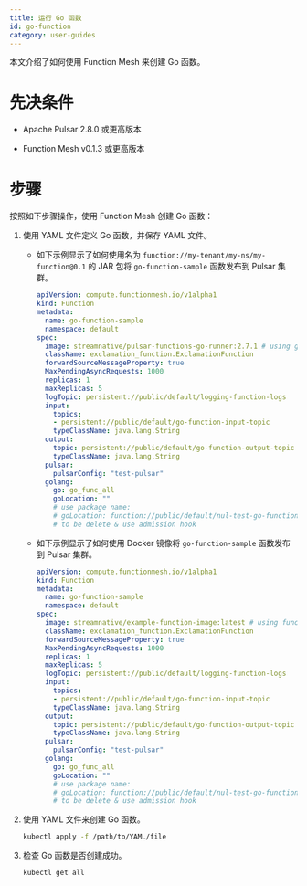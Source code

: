 ```yaml
---
title: 运行 Go 函数
id: go-function
category: user-guides
---
```



本文介绍了如何使用 Function Mesh 来创建 Go 函数。

# 先决条件

- Apache Pulsar 2.8.0 或更高版本

- Function Mesh v0.1.3 或更高版本

# 步骤

按照如下步骤操作，使用 Function Mesh 创建 Go 函数：

1. 使用 YAML 文件定义 Go 函数，并保存 YAML 文件。

   - 如下示例显示了如何使用名为 `function://my-tenant/my-ns/my-function@0.1` 的 JAR 包将 `go-function-sample` 函数发布到 Pulsar 集群。

        ```yaml
        apiVersion: compute.functionmesh.io/v1alpha1
        kind: Function
        metadata:
          name: go-function-sample
          namespace: default
        spec:
          image: streamnative/pulsar-functions-go-runner:2.7.1 # using go function runner
          className: exclamation_function.ExclamationFunction
          forwardSourceMessageProperty: true
          MaxPendingAsyncRequests: 1000
          replicas: 1
          maxReplicas: 5
          logTopic: persistent://public/default/logging-function-logs
          input:
            topics:
            - persistent://public/default/go-function-input-topic
            typeClassName: java.lang.String
          output:
            topic: persistent://public/default/go-function-output-topic
            typeClassName: java.lang.String
          pulsar:
            pulsarConfig: "test-pulsar"
          golang:
            go: go_func_all
            goLocation: ""
            # use package name:
            # goLocation: function://public/default/nul-test-go-function@v1
            # to be delete & use admission hook
        ```

   - 如下示例显示了如何使用 Docker 镜像将 `go-function-sample` 函数发布到 Pulsar 集群。

      ```yaml
      apiVersion: compute.functionmesh.io/v1alpha1
      kind: Function
      metadata:
        name: go-function-sample
        namespace: default
      spec:
        image: streamnative/example-function-image:latest # using function image here
        className: exclamation_function.ExclamationFunction
        forwardSourceMessageProperty: true
        MaxPendingAsyncRequests: 1000
        replicas: 1
        maxReplicas: 5
        logTopic: persistent://public/default/logging-function-logs
        input:
          topics:
          - persistent://public/default/go-function-input-topic
          typeClassName: java.lang.String
        output:
          topic: persistent://public/default/go-function-output-topic
          typeClassName: java.lang.String
        pulsar:
          pulsarConfig: "test-pulsar"
        golang:
          go: go_func_all
          goLocation: ""
          # use package name:
          # goLocation: function://public/default/nul-test-go-function@v1
          # to be delete & use admission hook
      ```

2. 使用 YAML 文件来创建 Go 函数。

    ```bash
    kubectl apply -f /path/to/YAML/file
    ```

3. 检查 Go 函数是否创建成功。

    ```bash
    kubectl get all
    ```